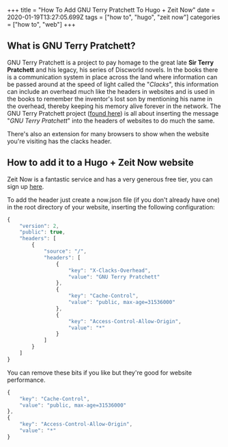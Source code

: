 +++
title = "How To Add GNU Terry Pratchett To Hugo + Zeit Now"
date = 2020-01-19T13:27:05.699Z
tags = ["how to", "hugo", "zeit now"]
categories = ["how to", "web"]
+++

## What is GNU Terry Pratchett?
GNU Terry Pratchett is a project to pay homage to the great late **Sir Terry Pratchett** and his legacy, his series of Discworld novels. In the books there is a communication system in place across the land where information can be passed around at the speed of light called the "*Clacks*", this information can include an overhead much like the headers in websites and is used in the books to remember the inventor's lost son by mentioning his name in the overhead, thereby keeping his memory alive forever in the network. The GNU Terry Pratchett project ([found here](http://www.gnuterrypratchett.com/)) is all about inserting the message "*GNU Terry Pratchett*" into the headers of websites to do much the same.

There's also an extension for many browsers to show when the website you're visiting has the clacks header.

## How to add it to a Hugo + Zeit Now website
Zeit Now is a fantastic service and has a very generous free tier, you can sign up [here](https://zeit.co).

To add the header just create a now.json file (if you don't already have one) in the root directory of your website, inserting the following configuration:
```javascript
{
    "version": 2,
    "public": true,
    "headers": [
        {
            "source": "/",
            "headers": [
                {
                    "key": "X-Clacks-Overhead",
                    "value": "GNU Terry Pratchett"
                },
                {
                    "key": "Cache-Control",
                    "value": "public, max-age=31536000"
                },
                {
                    "key": "Access-Control-Allow-Origin",
                    "value": "*"
                }
            ]
        }
    ]
}
```

You can remove these bits if you like but they're good for website performance.

```javascript
{
	"key": "Cache-Control",
	"value": "public, max-age=31536000"
},
{
	"key": "Access-Control-Allow-Origin",
	"value": "*"
}
```
